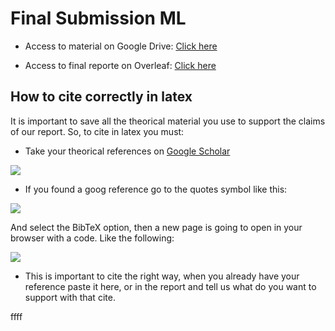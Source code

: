 # Final Submission ML

- Access to material on Google Drive: <a target="_blank" href="https://drive.google.com/drive/folders/1HEHF4DR4h4cSUddruBbbZz_JwCdSRHnl">Click here</a>

- Access to final reporte on Overleaf: <a target="_blank" href="https://www.overleaf.com/7444613838grqbvxdwthxx">Click here</a>


## How to cite correctly in latex

It is important to save all the theorical material you use to support the claims of our report. So, to cite in latex you must:

- Take your theorical references on <a target="_blank" href="https://scholar.google.es/">Google Scholar</a>

<img src="https://upload.wikimedia.org/wikipedia/commons/c/c1/Google_Scholar_home_page.png">

- If you found a goog reference go to the quotes symbol like this:

<img src="https://latex-tutorial.com/wp-content/uploads/2021/07/Google.jpg">

And select the BibTeX option, then a new page is going to open in your browser with a code. Like the following:

<img src="https://lh3.googleusercontent.com/E6DKY251Uw8p4egRcdyvYMLdsIRsA0cbBXDYNjSEotddrvJnEvarAAfX1Hk_AUNDaYchTBo1Ec2_mWfO8xT3SSWjSXBkbgbKWQz-zx2yj7JLuKQL9vz6lSzXJvemtnqJQ37AYw7s=s0">

- This is important to cite the right way, when you already have your reference paste it here, or in the report and tell us what do you want to support with that cite.


ffff

